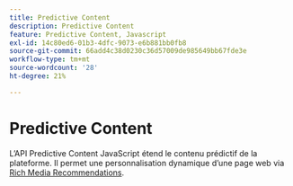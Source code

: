 ```yaml
---
title: Predictive Content
description: Predictive Content
feature: Predictive Content, Javascript
exl-id: 14c80ed6-01b3-4dfc-9073-e6b881bb0fb8
source-git-commit: 66add4c38d0230c36d57009de985649bb67fde3e
workflow-type: tm+mt
source-wordcount: '28'
ht-degree: 21%

---
```


# Predictive Content

L’API Predictive Content JavaScript étend le contenu prédictif de la plateforme. Il permet une personnalisation dynamique d’une page web via [Rich Media Recommendations](rich-media-recommendation.md).
